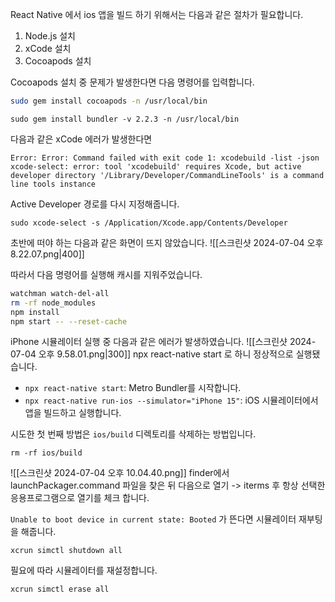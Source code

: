 React Native 에서 ios 앱을 빌드 하기 위해서는 다음과 같은 절차가 필요합니다. 
1. Node.js 설치 
2. xCode 설치 
3. Cocoapods 설치 

Cocoapods 설치 중 문제가 발생한다면 다음 명령어를 입력합니다. 
```bash
sudo gem install cocoapods -n /usr/local/bin
```

```
sudo gem install bundler -v 2.2.3 -n /usr/local/bin
```

다음과 같은 xCode 에러가 발생한다면 
```
Error: Error: Command failed with exit code 1: xcodebuild -list -json xcode-select: error: tool 'xcodebuild' requires Xcode, but active developer directory '/Library/Developer/CommandLineTools' is a command line tools instance
```

Active Developer 경로를 다시 지정해줍니다.
```
sudo xcode-select -s /Application/Xcode.app/Contents/Developer
```

초반에 떠야 하는 다음과 같은 화면이 뜨지 않았습니다.
![[스크린샷 2024-07-04 오후 8.22.07.png|400]]

따라서 다음 명령어를 실행해 캐시를 지워주었습니다.
```bash
watchman watch-del-all
rm -rf node_modules
npm install
npm start -- --reset-cache

```

iPhone 시뮬레이터 실행 중 다음과 같은 에러가 발생하였습니다.
![[스크린샷 2024-07-04 오후 9.58.01.png|300]]
npx react-native start 로 하니 정상적으로 실행됐습니다.

- `npx react-native start`: Metro Bundler를 시작합니다.
- `npx react-native run-ios --simulator="iPhone 15"`: iOS 시뮬레이터에서 앱을 빌드하고 실행합니다.

시도한 첫 번째 방법은 `ios/build` 디렉토리를 삭제하는 방법입니다. 
```
rm -rf ios/build
```

![[스크린샷 2024-07-04 오후 10.04.40.png]]
finder에서 launchPackager.command 파일을 찾은 뒤 다음으로 열기 -> iterms 후 항상 선택한 응용프로그램으로 열기를 체크 합니다. 

`Unable to boot device in current state: Booted` 가 뜬다면 시뮬레이터 재부팅을 해줍니다.
```
xcrun simctl shutdown all
```

필요에 따라 시뮬레이터를 재설정합니다.
```
xcrun simctl erase all
```